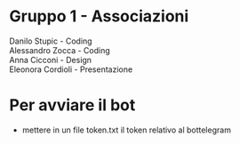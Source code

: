 # Gruppo 1 - Associazioni
Danilo Stupic - Coding <br>
Alessandro Zocca - Coding <br>
Anna Cicconi - Design <br>
Eleonora Cordioli - Presentazione <br>

# Per avviare il bot
- mettere in un file token.txt il token relativo al bottelegram
